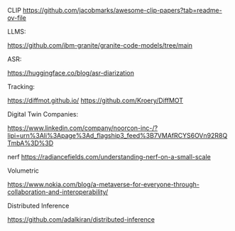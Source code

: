 CLIP
https://github.com/jacobmarks/awesome-clip-papers?tab=readme-ov-file

LLMS:


https://github.com/ibm-granite/granite-code-models/tree/main


ASR:

https://huggingface.co/blog/asr-diarization

Tracking:

https://diffmot.github.io/
https://github.com/Kroery/DiffMOT



Digital Twin Companies:

https://www.linkedin.com/company/noorcon-inc-/?lipi=urn%3Ali%3Apage%3Ad_flagship3_feed%3B7VMAfRCYS6OVn92R8QTmbA%3D%3D


nerf
https://radiancefields.com/understanding-nerf-on-a-small-scale


Volumetric

https://www.nokia.com/blog/a-metaverse-for-everyone-through-collaboration-and-interoperability/

Distributed Inference

https://github.com/adalkiran/distributed-inference
